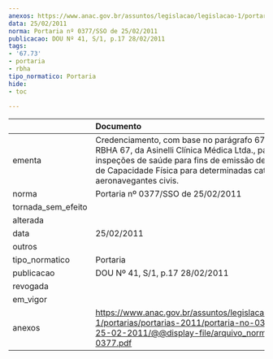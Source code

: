 ```yaml
---
anexos: https://www.anac.gov.br/assuntos/legislacao/legislacao-1/portarias/portarias-2011/portaria-no-0377-sso-de-25-02-2011/@@display-file/arquivo_norma/PA2011-0377.pdf
data: 25/02/2011
norma: Portaria nº 0377/SSO de 25/02/2011
publicacao: DOU Nº 41, S/1, p.17 28/02/2011
tags:
- '67.73'
- portaria
- rbha
tipo_normatico: Portaria
hide: 
- toc 
 
---
```


|                    | Documento                                                                                                                                                                                                                                      |
|:-------------------|:-----------------------------------------------------------------------------------------------------------------------------------------------------------------------------------------------------------------------------------------------|
| ementa             | Credenciamento, com base no parágrafo 67.73 (h) do RBHA 67, da Asinelli Clínica Médica Ltda., para realizar inspeções de saúde para fins de emissão de Certificados de Capacidade Física para determinadas categorias de aeronavegantes civis. |
| norma              | Portaria nº 0377/SSO de 25/02/2011                                                                                                                                                                                                             |
| tornada_sem_efeito |                                                                                                                                                                                                                                                |
| alterada           |                                                                                                                                                                                                                                                |
| data               | 25/02/2011                                                                                                                                                                                                                                     |
| outros             |                                                                                                                                                                                                                                                |
| tipo_normatico     | Portaria                                                                                                                                                                                                                                       |
| publicacao         | DOU Nº 41, S/1, p.17 28/02/2011                                                                                                                                                                                                                |
| revogada           |                                                                                                                                                                                                                                                |
| em_vigor           |                                                                                                                                                                                                                                                |
| anexos             | https://www.anac.gov.br/assuntos/legislacao/legislacao-1/portarias/portarias-2011/portaria-no-0377-sso-de-25-02-2011/@@display-file/arquivo_norma/PA2011-0377.pdf                                                                              |